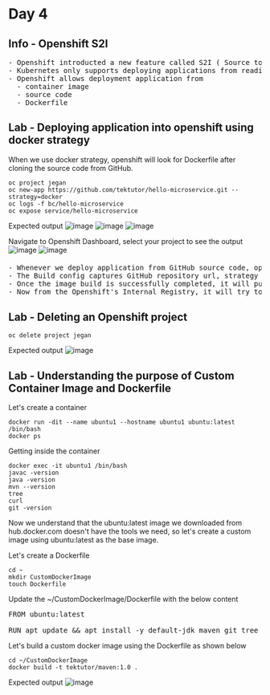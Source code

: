 # Day 4

## Info - Openshift S2I
<pre>
- Openshift introducted a new feature called S2I ( Source to Image )
- Kubernetes only supports deploying applications from readily available container images
- Openshift allows deployment application from
  - container image
  - source code
  - Dockerfile
</pre>

## Lab - Deploying application into openshift using docker strategy
When we use docker strategy, openshift will look for Dockerfile after cloning the source code from GitHub.

```
oc project jegan
oc new-app https://github.com/tektutor/hello-microservice.git --strategy=docker
oc logs -f bc/hello-microservice
oc expose service/hello-microservice
```
Expected output
![image](https://github.com/user-attachments/assets/a2c744cf-b9e1-46bd-9553-28ea89e22864)
![image](https://github.com/user-attachments/assets/d31a061b-2e20-4ac6-a73c-68a498082415)
![image](https://github.com/user-attachments/assets/23d176b1-5377-47c5-9a4d-a4b5bfc5a1b4)

Navigate to Openshift Dashboard, select your project to see the output
![image](https://github.com/user-attachments/assets/f74ecd70-3c95-4415-87d2-276eea608ae1)
![image](https://github.com/user-attachments/assets/28f52032-c306-4cad-953c-08dc44ceeebb)


####
<pre>
- Whenever we deploy application from GitHub source code, openshift creates a BuildConfig
- The Build config captures GitHub repository url, strategy that must used to build the application and container image
- Once the image build is successfully completed, it will push the custom container image that has your application binary into Openshift's Internal Registry
- Now from the Openshift's Internal Registry, it will try to deploy your application
</pre>


## Lab - Deleting an Openshift project
```
oc delete project jegan
```

Expected output
![image](https://github.com/user-attachments/assets/a5f49ee6-b408-4714-b4b0-a41ade8ff81c)

## Lab - Understanding the purpose of Custom Container Image and Dockerfile 
Let's create a container
```
docker run -dit --name ubuntu1 --hostname ubuntu1 ubuntu:latest /bin/bash
docker ps
```

Getting inside the container
```
docker exec -it ubuntu1 /bin/bash
javac -version
java -version
mvn --version
tree
curl
git -version
```

Now we understand that the ubuntu:latest image we downloaded from hub.docker.com doesn't have the tools we need, so let's create a custom image using ubuntu:latest as the base image.

Let's create a Dockerfile
```
cd ~
mkdir CustomDockerImage
touch Dockerfile
```

Update the ~/CustomDockerImage/Dockerfile with the below content
<pre>
FROM ubuntu:latest

RUN apt update && apt install -y default-jdk maven git tree curl net-tools iputils-ping
</pre>

Let's build a custom docker image using the Dockerfile as shown below
```
cd ~/CustomDockerImage
docker build -t tektutor/maven:1.0 .
```

Expected output
![image](https://github.com/user-attachments/assets/50c9ed29-aeb8-489b-acae-ac749c8a25ec)

